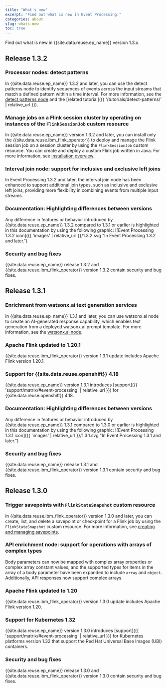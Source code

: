 ```yaml
---
title: "What's new"
excerpt: "Find out what is new in Event Processing."
categories: about
slug: whats-new
toc: true
---
```


Find out what is new in {{site.data.reuse.ep_name}} version 1.3.x.

## Release 1.3.2

### Processor nodes: detect patterns

In {{site.data.reuse.ep_name}} 1.3.2 and later, you can use the detect patterns node to identify sequences of events across the input streams that match a defined pattern within a time interval. For more information, see the [detect patterns node](../../nodes/processornodes#detect-patterns) and the [related tutorial]({{ '/tutorials/detect-patterns/' | relative_url }}).

### Manage jobs on a Flink session cluster by operating on instances of the `FlinkSessionJob` custom resource

In {{site.data.reuse.ep_name}} version 1.3.2 and later, you can install only the {{site.data.reuse.ibm_flink_operator}} to deploy and manage the Flink session job on a session cluster by using the `FlinkSessionJob` custom resource. You can create and deploy a custom Flink job written in Java. For more information, see [installation overview](../../installing/overview/).

### Interval join node: support for inclusive and exclusive left joins

In Event Processing 1.3.2 and later, the interval join node has been enhanced to support additional join types, such as inclusive and exclusive left joins, providing more flexibility in combining events from multiple input streams.

### Documentation: Highlighting differences between versions

Any difference in features or behavior introduced by {{site.data.reuse.ep_name}} 1.3.2 compared to 1.3.1 or earlier is highlighted in this documentation by using the following graphic: ![Event Processing 1.3.2 icon]({{ 'images' | relative_url }}/1.3.2.svg "In Event Processing 1.3.2 and later.")

### Security and bug fixes

{{site.data.reuse.ep_name}} release 1.3.2 and {{site.data.reuse.ibm_flink_operator}} version 1.3.2 contain security and bug fixes.

## Release 1.3.1

### Enrichment from watsonx.ai text generation services

In {{site.data.reuse.ep_name}} 1.3.1 and later, you can use watsonx.ai node to create an AI-generated response capability, which enables text generation from a deployed watsonx.ai prompt template. For more information, see the [watsonx.ai node](../../nodes/enrichmentnode#watsonx-node).

### Apache Flink updated to 1.20.1

{{site.data.reuse.ibm_flink_operator}} version 1.3.1 update includes Apache Flink version 1.20.1.


### Support for {{site.data.reuse.openshift}} 4.18

{{site.data.reuse.ep_name}} version 1.3.1 introduces [support]({{ 'support/matrix/#event-processing' | relative_url }}) for {{site.data.reuse.openshift}} 4.18.


### Documentation: Highlighting differences between versions

Any difference in features or behavior introduced by {{site.data.reuse.ep_name}} 1.3.1 compared to 1.3.0 or earlier is highlighted in this documentation by using the following graphic: ![Event Processing 1.3.1 icon]({{ 'images' | relative_url }}/1.3.1.svg "In Event Processing 1.3.1 and later.")

### Security and bug fixes

{{site.data.reuse.ep_name}} release 1.3.1 and {{site.data.reuse.ibm_flink_operator}} version 1.3.1 contain security and bug fixes.


## Release 1.3.0

### Trigger savepoints with `FlinkStateSnapshot` custom resource

In {{site.data.reuse.ibm_flink_operator}} version 1.3.0 and later, you can create, list, and delete a savepoint or checkpoint for a Flink job by using the `FlinkStateSnapshot` custom resource. For more information, see [creating and managing savepoints](../../installing/backup-restore/#backing-up).

### API enrichment node: support for operations with arrays of complex types

Body parameters can now be mapped with complex array properties or complex array constant values, and the supported types for items in the array of a body parameter have been expanded to include `array` and `object`. Additionally, API responses now support complex arrays.

### Apache Flink updated to 1.20

{{site.data.reuse.ibm_flink_operator}} version 1.3.0 update includes Apache Flink version 1.20.

### Support for Kubernetes 1.32

{{site.data.reuse.ep_name}} version 1.3.0 introduces [support]({{ 'support/matrix/#event-processing' | relative_url }}) for Kubernetes platforms version 1.32 that support the Red Hat Universal Base Images (UBI) containers.

### Security and bug fixes

{{site.data.reuse.ep_name}} release 1.3.0 and {{site.data.reuse.ibm_flink_operator}} version 1.3.0 contain security and bug fixes.


